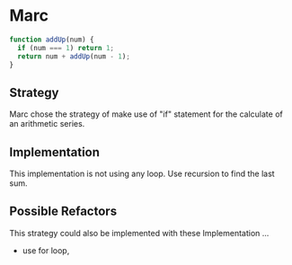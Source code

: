# Marc

```js
function addUp(num) {
  if (num === 1) return 1;
  return num + addUp(num - 1);
}
```

## Strategy

Marc chose the strategy of make use of "if" statement for the calculate
of an arithmetic series.

## Implementation

This implementation is not using any loop.
Use recursion to find the last sum.

## Possible Refactors

This strategy could also be implemented with these Implementation ...

- use for loop,
